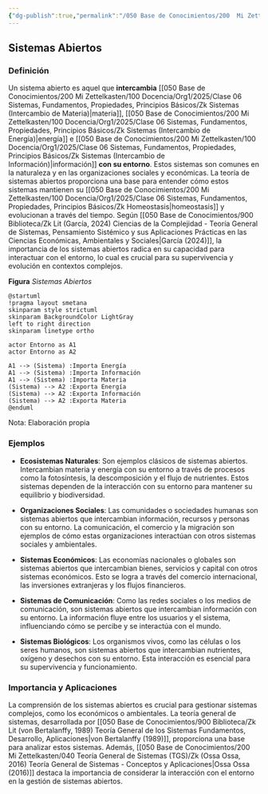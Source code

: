 ```yaml
---
{"dg-publish":true,"permalink":"/050 Base de Conocimientos/200  Mi Zettelkasten/100 Docencia/Org1/2025/Clase 06 Sistemas, Fundamentos, Propiedades, Principios Básicos/Zk Sistemas Abiertos/","tags":["digitalGarden"]}
---
```


## Sistemas Abiertos

### Definición

Un sistema abierto es aquel que **intercambia** [[050 Base de Conocimientos/200  Mi Zettelkasten/100 Docencia/Org1/2025/Clase 06 Sistemas, Fundamentos, Propiedades, Principios Básicos/Zk Sistemas (Intercambio de Materia)\|materia]], [[050 Base de Conocimientos/200  Mi Zettelkasten/100 Docencia/Org1/2025/Clase 06 Sistemas, Fundamentos, Propiedades, Principios Básicos/Zk Sistemas (Intercambio de Energía)\|energía]] e [[050 Base de Conocimientos/200  Mi Zettelkasten/100 Docencia/Org1/2025/Clase 06 Sistemas, Fundamentos, Propiedades, Principios Básicos/Zk Sistemas (Intercambio de Información)\|información]] **con su entorno**. Estos sistemas son comunes en la naturaleza y en las organizaciones sociales y económicas. La teoría de sistemas abiertos proporciona una base para entender cómo estos sistemas mantienen su [[050 Base de Conocimientos/200  Mi Zettelkasten/100 Docencia/Org1/2025/Clase 06 Sistemas, Fundamentos, Propiedades, Principios Básicos/Zk Homeostasis\|homeostasis]] y evolucionan a través del tiempo. Según [[050 Base de Conocimientos/900 Biblioteca/Zk Lit (García, 2024) Ciencias de la Complejidad - Teoría General de Sistemas, Pensamiento Sistémico y sus Aplicaciones Prácticas en las Ciencias Económicas, Ambientales y Sociales\|García (2024)]], la importancia de los sistemas abiertos radica en su capacidad para interactuar con el entorno, lo cual es crucial para su supervivencia y evolución en contextos complejos.

**Figura**
_Sistemas Abiertos_
```plantuml
@startuml
!pragma layout smetana
skinparam style strictuml
skinparam BackgroundColor LightGray
left to right direction
skinparam linetype ortho

actor Entorno as A1
actor Entorno as A2

A1 --> (Sistema) :Importa Energía
A1 --> (Sistema) :Importa Información
A1 --> (Sistema) :Importa Materia
(Sistema) --> A2 :Exporta Energía
(Sistema) --> A2 :Exporta Información
(Sistema) --> A2 :Exporta Materia
@enduml
```
Nota: Elaboración propia

### Ejemplos

- **Ecosistemas Naturales**: Son ejemplos clásicos de sistemas abiertos. Intercambian materia y energía con su entorno a través de procesos como la fotosíntesis, la descomposición y el flujo de nutrientes. Estos sistemas dependen de la interacción con su entorno para mantener su equilibrio y biodiversidad.

- **Organizaciones Sociales**: Las comunidades o sociedades humanas son sistemas abiertos que intercambian información, recursos y personas con su entorno. La comunicación, el comercio y la migración son ejemplos de cómo estas organizaciones interactúan con otros sistemas sociales y ambientales.

- **Sistemas Económicos**: Las economías nacionales o globales son sistemas abiertos que intercambian bienes, servicios y capital con otros sistemas económicos. Esto se logra a través del comercio internacional, las inversiones extranjeras y los flujos financieros.

- **Sistemas de Comunicación**: Como las redes sociales o los medios de comunicación, son sistemas abiertos que intercambian información con su entorno. La información fluye entre los usuarios y el sistema, influenciando cómo se percibe y se interactúa con el mundo.

- **Sistemas Biológicos**: Los organismos vivos, como las células o los seres humanos, son sistemas abiertos que intercambian nutrientes, oxígeno y desechos con su entorno. Esta interacción es esencial para su supervivencia y funcionamiento.

### Importancia y Aplicaciones

La comprensión de los sistemas abiertos es crucial para gestionar sistemas complejos, como los económicos o ambientales. La teoría general de sistemas, desarrollada por [[050 Base de Conocimientos/900 Biblioteca/Zk Lit (von Bertalanffy, 1989) Teoría General de los Sistemas Fundamentos, Desarrollo, Aplicaciones\|von Bertalanffy (1989)]], proporciona una base para analizar estos sistemas. Además, [[050 Base de Conocimientos/200  Mi Zettelkasten/040 Teoría General de Sistemas (TGS)/Zk (Ossa Ossa, 2016) Teoría General de Sistemas -  Conceptos y Aplicaciones\|Ossa Ossa (2016)]] destaca la importancia de considerar la interacción con el entorno en la gestión de sistemas abiertos.